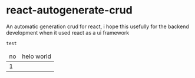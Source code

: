 # react-autogenerate-crud
An automatic generation crud for react, i hope this usefully for the backend development when it used react as a ui framework 

<pre><code>test</code></pre>

<table>
    <thead>
        <tr><td>no</td><td>helo world</td></tr>
    </thead>
    <tbody>
        <tr><td>1</td></tr>
    </tbody>
</table>